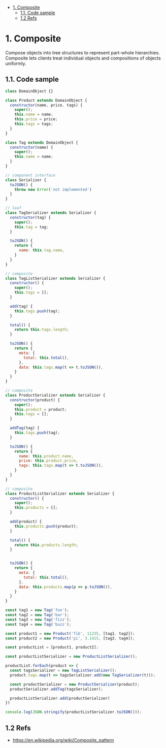 <!-- TOC -->

- [1. Composite](#1-composite)
    - [1.1. Code sample](#11-code-sample)
    - [1.2 Refs](#12-refs)

<!-- /TOC -->
# 1. Composite

Compose objects into tree structures to represent part-whole hierarchies.
Composite lets clients treat individual objects and compositions of objects
uniformly.

## 1.1. Code sample

```javascript
class DomainObject {}

class Product extends DomainObject {
  constructor(name, price, tags) {
    super();
    this.name = name;
    this.price = price;
    this.tags = tags;
  }
}

class Tag extends DomainObject {
  constructor(name) {
    super();
    this.name = name;
  }
}

// component interface
class Serializer {
  toJSON() {
    throw new Error('not implemented')
  }
}

// leaf
class TagSerializer extends Serializer {
  constructor(tag) {
    super();
    this.tag = tag;
  }

  toJSON() {
    return {
      name: this.tag.name,
    }
  }
}

// composite
class TagListSerializer extends Serializer {
  constructor() {
    super();
    this.tags = [];
  }

  add(tag) {
    this.tags.push(tag);
  }

  total() {
    return this.tags.length;
  }

  toJSON() {
    return {
      meta: {
        total: this.total(),
      },
      data: this.tags.map(t => t.toJSON()),
    }
  }
}

// composite
class ProductSerializer extends Serializer {
  constructor(product) {
    super();
    this.product = product;
    this.tags = [];
  }

  addTag(tag) {
    this.tags.push(tag);
  }

  toJSON() {
    return {
      name: this.product.name,
      price: this.product.price,
      tags: this.tags.map(t => t.toJSON()),
    }
  }
}

// composite
class ProductListSerializer extends Serializer {
  constructor() {
    super();
    this.products = [];
  }

  add(product) {
    this.products.push(product);
  }

  total() {
    return this.products.length;
  }


  toJSON() {
    return {
      meta: {
        total: this.total(),
      },
      data: this.products.map(p => p.toJSON()),
    }
  }
}

const tag1 = new Tag('foo');
const tag2 = new Tag('bar');
const tag3 = new Tag('fizz');
const tag4 = new Tag('buzz');

const product1 = new Product('fib', 11235, [tag1, tag2]);
const product2 = new Product('pi', 3.1415, [tag3, tag4]);

const productList = [product1, product2];

const productListSerializer = new ProductListSerializer();

productList.forEach(product => {
  const tagsSerializer = new TagListSerializer();
  product.tags.map(t => tagsSerializer.add(new TagSerializer(t)));

  const productSerializer = new ProductSerializer(product);
  productSerializer.addTag(tagsSerializer);

  productListSerializer.add(productSerializer)
})

console.log(JSON.stringify(productListSerializer.toJSON()));

```

## 1.2 Refs
- https://en.wikipedia.org/wiki/Composite_pattern
